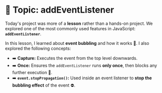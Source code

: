 # 📌 Topic: addEventListener

Today's project was more of a **lesson** rather than a hands-on project. We explored one of the most commonly used features in JavaScript: **`addEventListener`**.

In this lesson, I learned about **event bubbling** and how it works 🔄. I also explored the following concepts:

- ➡️ **Capture:** Executes the event from the top level downwards.
- ➡️ **Once:** Ensures the `addEventListener` runs **only once**, then blocks any further execution 🚫.
- ➡️ **`event.stopPropagation()`:** Used inside an event listener to **stop the bubbling effect** of the event ⛔.
